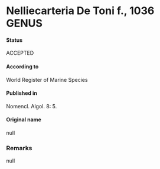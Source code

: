 Nelliecarteria De Toni f., 1036 GENUS
=======

#### Status
ACCEPTED

#### According to
World Register of Marine Species

#### Published in
Nomencl. Algol. 8: 5.

#### Original name
null

### Remarks
null